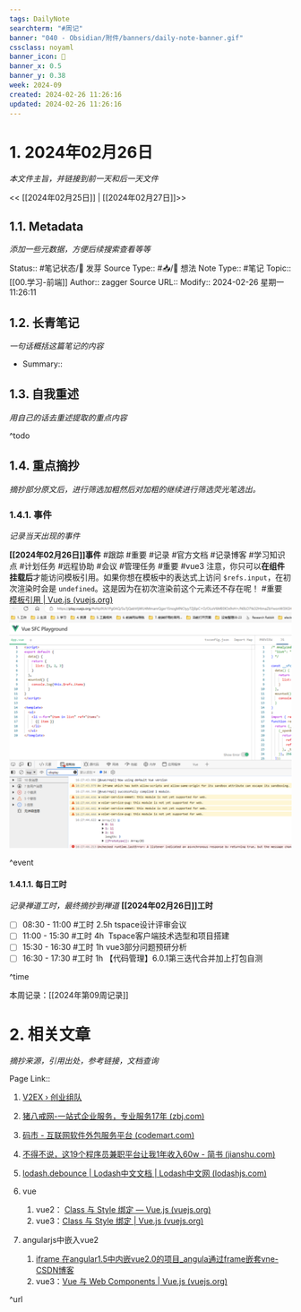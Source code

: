 ```yaml
---
tags: DailyNote
searchterm: "#周记"
banner: "040 - Obsidian/附件/banners/daily-note-banner.gif"
cssclass: noyaml
banner_icon: 💌
banner_x: 0.5
banner_y: 0.38
week: 2024-09
created: 2024-02-26 11:26:16
updated: 2024-02-26 11:26:16
---
```


# 1. 2024年02月26日

_本文件主旨，并链接到前一天和后一天文件_

<< [[2024年02月25日]] | [[2024年02月27日]]>>

## 1.1. Metadata

_添加一些元数据，方便后续搜索查看等等_

Status:: #笔记状态/🌱 发芽
Source Type:: #📥/💭 想法 
Note Type:: #笔记
Topic:: [[00.学习-前端]]
Author:: zagger
Source URL::
Modify:: 2024-02-26 星期一 11:26:11

## 1.2. 长青笔记

_一句话概括这篇笔记的内容_

- Summary::

## 1.3. 自我重述

_用自己的话去重述提取的重点内容_

^todo

## 1.4. 重点摘抄

_摘抄部分原文后，进行筛选加粗然后对加粗的继续进行筛选荧光笔选出。_

### 1.4.1. 事件

_记录当天出现的事件_

**[[2024年02月26日]]事件** 
#跟踪 #重要 #记录 #官方文档 #记录博客 #学习知识点 #计划任务 #远程协助 #会议 #管理任务
#重要 #vue3 注意，你只可以**在组件挂载后**才能访问模板引用。如果你想在模板中的表达式上访问 `$refs.input`，在初次渲染时会是 `undefined`。这是因为在初次渲染前这个元素还不存在呢！
#重要 [模板引用 | Vue.js (vuejs.org)](https://cn.vuejs.org/guide/essentials/template-refs.html) ![image.png](https://raw.githubusercontent.com/zaggerj/obsidian_picgo/main/obsidian/20240226162913.png)


^event

#### 1.4.1.1. 每日工时

_记录禅道工时，最终摘抄到禅道_
**[[2024年02月26日]]工时**
- [ ] 08:30 - 11:00 #工时 2.5h tspace设计评审会议
- [ ] 11:00 - 15:30 #工时 4h  Tspace客户端技术选型和项目搭建
- [ ] 15:30 - 16:30 #工时  1h vue3部分问题预研分析
- [ ] 16:30 - 17:30 #工时  1h 【代码管理】6.0.1第三迭代合并加上打包自测

^time

本周记录：[[2024年第09周记录]]

# 2. 相关文章

_摘抄来源，引用出处，参考链接，文档查询_

Page Link::
1. [V2EX › 创业组队](https://www.v2ex.com/go/meet?p=4)
2. [猪八戒网-一站式企业服务，专业服务17年 (zbj.com)](https://www.zbj.com/)
3. [码市 - 互联网软件外包服务平台 (codemart.com)](https://codemart.com/)
4. [不得不说，这19个程序员兼职平台让我1年收入60w - 简书 (jianshu.com)](https://www.jianshu.com/p/f0db1da647eb)
5. [lodash.debounce | Lodash中文文档 | Lodash中文网 (lodashjs.com)](https://www.lodashjs.com/docs/lodash.debounce#_debouncefunc-wait0-options)

2. vue
	1. vue2： [Class 与 Style 绑定 — Vue.js (vuejs.org)](https://v2.cn.vuejs.org/v2/guide/class-and-style.html)
	2. vue3：[Class 与 Style 绑定 | Vue.js (vuejs.org)](https://cn.vuejs.org/guide/essentials/class-and-style.html)
3. angularjs中嵌入vue2
	1. [iframe 在angular1.5中内嵌vue2.0的项目_angula通过frame嵌套vne-CSDN博客](https://blog.csdn.net/m0_57271254/article/details/122100240)
	2. vue3：[Vue 与 Web Components | Vue.js (vuejs.org)](https://cn.vuejs.org/guide/extras/web-components.html#building-custom-elements-with-vue)

^url

